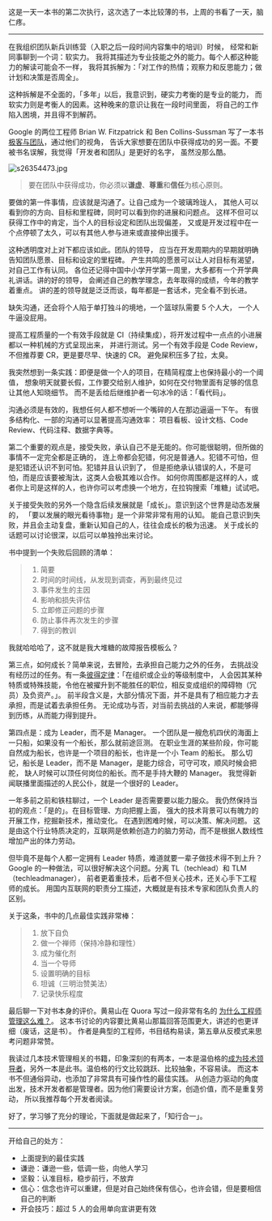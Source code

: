 


这是一天一本书的第二次执行，这次选了一本比较薄的书，上周的书看了一天，脑仁疼。

----

在我组织团队新兵训练营（入职之后一段时间内容集中的培训）时候，
经常和新同事聊到一个词：软实力。
我将其描述为专业技能之外的能力。每个人都这种能力的解读可能会不一样，
我将其拆解为：「对工作的热情；观察力和反思能力；做计划和决策是否周全」。

这种拆解是不全面的，「多年」以后，我意识到，硬实力考衡的是专业的能力，
而软实力则是考衡人的因素。这种晚来的意识让我在一段时间里面，
将自己的工作陷入困境，并且得不到解药。

Google 的两位工程师 Brian W. Fitzpatrick 和 Ben Collins-Sussman
写了一本书[极客与团队](http://book.douban.com/subject/21372237/)，通过他们的视角，
告诉大家想要在团队中获得成功的另一面。不要被书名误解，我觉得「开发者和团队」是更好的名字，
虽然没那么酷。

![s26354473.jpg](https://e25ba8-log4d-c.dijingchao.com/upload_dropbox/201602/s26354473.jpg)

<!-- more -->

>   要在团队中获得成功，你必须以**谦虚**、**尊重**和**信任**为核心原则。

要做的第一件事情，应该就是沟通了。让自己成为一个玻璃玲珑人，
其他人可以看到你的方向、目标和里程碑，同时可以看到你的进展和问题点。
这样不但可以获得工作中的肯定，当个人的目标设定和团队出现偏差，
又或是开发过程中在一个点停顿了太久，可以有其他人参与进来或直接伸出援手。

这种透明度对上对下都应该如此。团队的领导，
应当在开发周期内的早期就明确告知团队愿景、目标和设定的里程碑。
产生共鸣的愿景可以让人对目标有渴望，对自己工作有认同。
各位还记得中国中小学开学第一周里，大多都有一个开学典礼讲话。讲的好的领导，
会阐述自己的教学理念，去年取得的成绩，今年的教学着重点。
讲的差的领导就是泛泛而谈，每年都是一套话术，完全看不到长进。

缺失沟通，还会将个人陷于单打独斗的境地，一个篮球队需要 5 个人大，
一个人牛逼没屁用。

提高工程质量的一个有效手段就是 CI（持续集成），将开发过程中一点点的小进展都以一种机械的方式呈现出来，
并进行测试。另一个有效手段是 Code Review，不但推荐要 CR，更是要尽早、快速的 CR。
避免屎积压多了拉，太臭。

我突然想到一条实践：即便是做一个人的项目，在精简程度上也保持最小的一个阈值，
想象明天就要长假，工作要交给别人维护，如何在交付物里面有足够的信息让其他人知晓细节。
而不是丢给后继维护者一句冰冷的话：「看代码」。

沟通必须是有效的，我想任何人都不想听一个嘴碎的人在那边逼逼一下午。
有很多结构化、一部的沟通可以显著提高沟通效率：
项目看板、设计文档、Code Review、代码注释、数据字典等。


第二个重要的观点是，接受失败，承认自己不是无能的。你可能很聪明，但所做的事情不一定完全都是正确的，
连上帝都会犯错，何况是普通人。犯错不可怕，但是犯错还认识不到可怕。犯错并且认识到了，
但是拒绝承认错误的人，不是可怕，而是应该要被淘汰，这类人会极其难以合作。
如何你周围都是这样的人，或者你上司是这样的人，也许你可以考虑换一个地方，在拉钩搜索「堆糖」试试吧。

关于接受失败的另外一个隐含后续发展就是「成长」。意识到这个世界是动态发展的，
「要以发展的眼光看待事物」是一个非常非常有用的认知。
能自己意识到失败，并且会主动复盘，重新认知自己的人，往往会成长的极为迅速。
关于成长的话题可以讨论很深，以后可以单独拎出来讨论。

书中提到一个失败后回顾的清单：

> 1. 简要
> 2. 时间的时间线，从发现到调查，再到最终见过
> 3. 事件发生的主因
> 4. 影响和损失评估
> 5. 立即修正问题的步骤
> 6. 防止事件再次发生的步骤
> 7. 得到的教训

我就哈哈哈了，这不就是我大堆糖的故障报告模板么？

第三点，如何成长？简单来说，去冒险，去承担自己能力之外的任务，
去挑战没有经历过的任务。有一条[彼得定律](https://zh.wikipedia.org/wiki/%E5%BD%BC%E5%BE%97%E5%8E%9F%E7%90%86)：「在组织或企业的等级制度中，
人会因其某种特质或特殊技能，令他在被擢升到不能胜任的职位，相反变成组织的障碍物（冗员）及负资产。」。
前半段含义是，大部分情况下面，并不是具有了相应能力才去承担，而是试着去承担任务。
无论成功与否，对当前去挑战的人来说，都能够得到历练，从而能力得到提升。


第四点是：成为 Leader，而不是 Manager。
一个团队是一艘危机四伏的海面上一只船，如果没有一个船长，那么就前途叵测。
在职业生涯的某些阶段，你可能自然成为船长，也许是一个项目的船长，也许是一个小 Team 的船长。
那么切记，船长是 Leader，而不是 Manager，是能力综合，可守可攻，顺风时候会把舵，
缺人时候可以顶任何岗位的船长。而不是手持大鞭的 Manager。
我觉得新闻联播里面描述的人民公仆，就是一个很好的 Leader。

一年多前之前和铁柱聊过，一个 Leader 是否需要要以能力服众。
我仍然保持当初的观点：「是的」。在目标管理、方向把握上面，
强大的技术背景可以有魄力的开展工作，挖掘新技术，推动变化。
在遇到困难时候，可以决策、解决问题。
这是由这个行业特质决定的，互联网是依赖创造力的脑力劳动，而不是根据人数线性增加产出的体力劳动。

但毕竟不是每个人都一定拥有 Leader 特质，难道就要一辈子做技术得不到上升？
Google 的一种做法，可以很好解决这个问题。分离 TL（techlead）和 TLM（techleadmanager），
前者更着重技术，后者不但关心技术，还关心手下工程师的成长。
用国内互联网的职责分工描述，大概就是有技术专家和团队负责人的区别。

关于这条，书中的几点最佳实践非常棒：

>   1.  放下自负
>   2.  做一个禅师（保持冷静和理性）
>   3.  成为催化剂
>   4.  当一个导师
>   5.  设置明确的目标
>   6.  坦诚（三明治赞美法）
>   7.  记录快乐程度


最后聊一下对书本身的评价。黄易山在 Quora 写过一段非常有名的
[为什么工程师管理这么难？](https://www.quora.com/What-makes-engineering-management-hard)。
这本书讨论的内容要比黄易山那篇回答范围更大，讲述的也更详细（废话，这是书）。
作者是典型的工程师，书目结构易读，第五章从反模式来思考问题非常赞。

我读过几本技术管理相关的书籍，印象深刻的有两本，一本是温伯格的[成为技术领导者](http://book.douban.com/subject/1132623/)，另外一本是此书。温伯格的行文比较跳跃、比较抽象，不容易读。
而这本书不但通俗异动，也添加了非常具有可操作性的最佳实践。
从创造力驱动的角度出发，技术开发者都是管理者。因为他们需要设计方案，创造价值，而不是重复劳动，
所以我推荐每个开发者阅读。

好了，学习够了充分的理论，下面就是做起来了，「知行合一」。

----

开给自己的处方：

*   上面提到的最佳实践
*   谦逊：谦逊一些，低调一些，向他人学习
*   坚毅：认准目标，稳步前行，不放弃
*   信心：信念也许可以重建，但是对自己始终保有信心，也许会错，但是要相信自己的判断
*   开会技巧：超过 5 人的会用单向宣讲更有效

